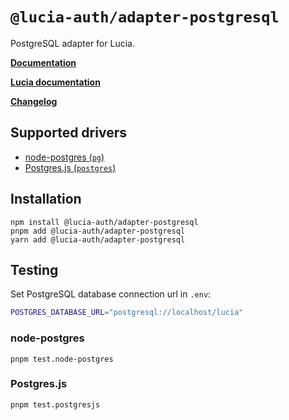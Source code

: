 # `@lucia-auth/adapter-postgresql`

PostgreSQL adapter for Lucia.

**[Documentation](https://v3.lucia-auth.com/database/postgresql)**

**[Lucia documentation](https://v3.lucia-auth.com)**

**[Changelog](https://github.com/pilcrowOnPaper/lucia/blob/main/packages/adapter-postgresql/CHANGELOG.md)**

## Supported drivers

- [node-postgres (`pg`)](https://github.com/brianc/node-postgres)
- [Postgres.js (`postgres`)](https://github.com/porsager/postgres)

## Installation

```
npm install @lucia-auth/adapter-postgresql
pnpm add @lucia-auth/adapter-postgresql
yarn add @lucia-auth/adapter-postgresql
```

## Testing

Set PostgreSQL database connection url in `.env`:

```bash
POSTGRES_DATABASE_URL="postgresql://localhost/lucia"
```

### node-postgres

```
pnpm test.node-postgres
```

### Postgres.js

```
pnpm test.postgresjs
```
